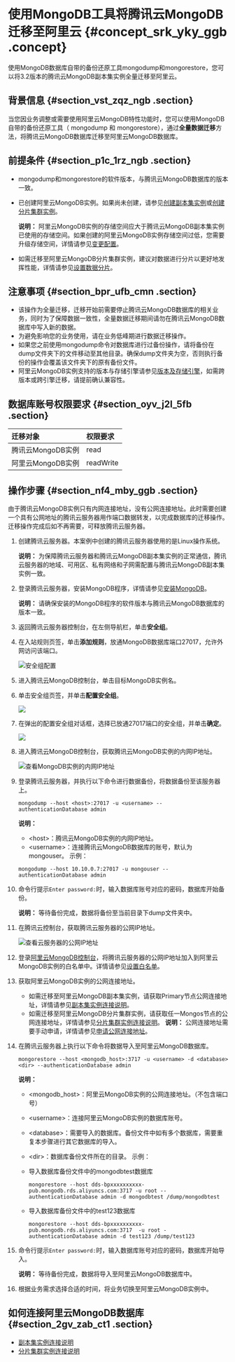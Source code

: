 # 使用MongoDB工具将腾讯云MongoDB迁移至阿里云 {#concept_srk_yky_ggb .concept}

使用MongoDB数据库自带的备份还原工具mongodump和mongorestore，您可以将3.2版本的腾讯云MongoDB副本集实例全量迁移至阿里云。

## 背景信息 {#section_vst_zqz_ngb .section}

当您因业务调整或需要使用阿里云MongoDB特性功能时，您可以使用MongoDB自带的备份还原工具（ mongodump 和 mongorestore），通过**全量数据迁移**方法，将腾讯云MongoDB数据库迁移至阿里云MongoDB数据库。

## 前提条件 {#section_p1c_1rz_ngb .section}

-   mongodump和mongorestore的软件版本，与腾讯云MongoDB数据库的版本一致。
-   已创建阿里云MongoDB实例。如果尚未创建，请参见[创建副本集实例](../../../../cn.zh-CN/副本集快速入门/创建副本集实例.md#)或[创建分片集群实例](../../../../cn.zh-CN/分片集群快速入门/创建分片集群实例.md#)。

    **说明：** 阿里云MongoDB实例的存储空间应大于腾讯云MongoDB副本集实例已使用的存储空间。如果创建的阿里云MongoDB实例存储空间过低，您需要升级存储空间，详情请参见[变更配置](cn.zh-CN/用户指南/实例管理/变更配置.md#)。

-   如需迁移至阿里云MongoDB分片集群实例，建议对数据进行分片以更好地发挥性能，详情请参见[设置数据分片](../../../../cn.zh-CN/最佳实践/设置数据分片以充分利用Shard性能.md#)。

## 注意事项 {#section_bpr_ufb_cmn .section}

-   该操作为全量迁移，迁移开始前需要停止腾讯云MongoDB数据库的相关业务，同时为了保障数据一致性，全量数据迁移期间请勿在腾讯云MongoDB数据库中写入新的数据。
-   为避免影响您的业务使用，请在业务低峰期进行数据迁移操作。
-   如果您之前使用mongodump命令对数据库进行过备份操作，请将备份在dump文件夹下的文件移动至其他目录。确保dump文件夹为空，否则执行备份的操作会覆盖该文件夹下的原有备份文件。
-   阿里云MongoDB实例支持的版本与存储引擎请参见[版本及存储引擎](../../../../cn.zh-CN/产品简介/版本及存储引擎.md#)，如需跨版本或跨引擎迁移，请提前确认兼容性。

## 数据库账号权限要求 {#section_oyv_j2l_5fb .section}

|迁移对象|权限要求|
|:---|:---|
|腾讯云MongoDB实例|read|
|阿里云MongoDB实例|readWrite|

## 操作步骤 {#section_nf4_mby_ggb .section}

由于腾讯云MongoDB实例只有内网连接地址，没有公网连接地址。此时需要创建一个具有公网地址的腾讯云服务器用作端口数据转发，以完成数据库的迁移操作。迁移操作完成后如不再需要，可释放腾讯云服务器。

1.  创建腾讯云服务器。本案例中创建的腾讯云服务器使用的是Linux操作系统。

    **说明：** 为保障腾讯云服务器和腾讯云MongoDB副本集实例的正常通信，腾讯云服务器的地域、可用区、私有网络和子网需配置与腾讯云MongoDB副本集实例一致。

2.  登录腾讯云服务器，安装MongoDB程序，详情请参见[安装MongoDB](https://docs.mongodb.com/manual/administration/install-community/)。

    **说明：** 请确保安装的MongoDB程序的软件版本与腾讯云MongoDB数据库的版本一致。

3.  返回腾讯云服务器控制台，在左侧导航栏，单击**安全组**。
4.  在入站规则页签，单击**添加规则**，放通MongoDB数据库端口27017，允许外网访问该端口。

    ![安全组配置](http://static-aliyun-doc.oss-cn-hangzhou.aliyuncs.com/assets/img/84333/156092092135723_zh-CN.png)

5.  进入腾讯云MongoDB控制台，单击目标MongoDB实例名。
6.  单击安全组页签，并单击**配置安全组**。

    ![](http://static-aliyun-doc.oss-cn-hangzhou.aliyuncs.com/assets/img/519067/156092092249246_zh-CN.png)

7.  在弹出的配置安全组对话框，选择已放通27017端口的安全组，并单击**确定**。

    ![](http://static-aliyun-doc.oss-cn-hangzhou.aliyuncs.com/assets/img/519067/156092092249247_zh-CN.png)

8.  进入腾讯云MongoDB控制台，获取腾讯云MongoDB实例的内网IP地址。

    ![查看MongoDB实例的内网IP地址](http://static-aliyun-doc.oss-cn-hangzhou.aliyuncs.com/assets/img/84333/156092092235670_zh-CN.png)

9.  登录腾讯云服务器，并执行以下命令进行数据备份，将数据备份至该服务器上。

    ``` {#codeblock_7fy_upg_dq7}
    mongodump --host <host>:27017 -u <username> --authenticationDatabase admin
    ```

    **说明：** 

    -   <host\>：腾讯云MongoDB实例的内网IP地址。
    -   <username\>：连接腾讯云MongoDB数据库的账号，默认为mongouser。
    示例：

    ``` {#codeblock_aqe_cmf_9yj}
    mongodump --host 10.10.0.7:27017 -u mongouser --authenticationDatabase admin
    ```

10. 命令行提示`Enter password:`时，输入数据库账号对应的密码，数据库开始备份。

    **说明：** 等待备份完成，数据将备份至当前目录下dump文件夹中。

11. 在腾讯云控制台，获取腾讯云服务器的公网IP地址。

    ![查看云服务器的公网IP地址](http://static-aliyun-doc.oss-cn-hangzhou.aliyuncs.com/assets/img/84380/156092092249350_zh-CN.png)

12. 登录[阿里云MongoDB控制台](https://mongodb.console.aliyun.com)，将腾讯云服务器的公网IP地址加入到阿里云MongoDB实例的白名单中。详情请参见[设置白名单](cn.zh-CN/用户指南/数据安全性/设置白名单.md#)。
13. 获取阿里云MongoDB实例的公网连接地址。

    -   如需迁移至阿里云MongoDB副本集实例，请获取Primary节点公网连接地址，详情请参见[副本集实例连接说明](../../../../cn.zh-CN/副本集快速入门/连接实例/副本集实例连接说明.md#)。
    -   如需迁移至阿里云MongoDB分片集群实例，请获取任一Mongos节点的公网连接地址，详情请参见[分片集群实例连接说明](../../../../cn.zh-CN/分片集群快速入门/连接实例/分片集群实例连接说明.md#)。
    **说明：** 公网连接地址需要手动申请，详情请参见[申请公网连接地址](cn.zh-CN/用户指南/管理网络连接/申请公网连接地址.md#)。

14. 在腾讯云服务器上执行以下命令将数据导入至阿里云MongoDB数据库。

    ``` {#codeblock_b6y_r0c_y7d}
    mongorestore --host <mongodb_host>:3717 -u <username> -d <database>  <dir> --authenticationDatabase admin
    ```

    **说明：** 

    -   <mongodb\_host\>：阿里云MongoDB实例的公网连接地址。（不包含端口号）
    -   <username\>：连接阿里云MongoDB实例的数据库账号。
    -   <database\>：需要导入的数据库。备份文件中如有多个数据库，需要重复本步骤进行其它数据库的导入。
    -   <dir\>：数据库备份文件所在的目录。
    示例：

    -   导入数据库备份文件中的mongodbtest数据库

        ``` {#codeblock_ga8_o29_vpg}
        mongorestore --host dds-bpxxxxxxxxxx-pub.mongodb.rds.aliyuncs.com:3717 -u root --authenticationDatabase admin -d mongodbtest /dump/mongodbtest 
        ```

    -   导入数据库备份文件中的test123数据库

        ``` {#codeblock_729_6sc_r4z}
        mongorestore --host dds-bpxxxxxxxxxx-pub.mongodb.rds.aliyuncs.com:3717  -u root -authenticationDatabase admin -d test123 /dump/test123
        ```

15. 命令行提示`Enter password:`时，输入数据库账号对应的密码，数据库开始导入。

    **说明：** 等待备份完成，数据将导入至阿里云MongoDB数据库中。

16. 根据业务需求选择合适的时间，将业务切换至阿里云MongoDB实例中。

## 如何连接阿里云MongoDB数据库 {#section_2gv_zab_ct1 .section}

-   [副本集实例连接说明](../../../../cn.zh-CN/副本集快速入门/连接实例/副本集实例连接说明.md#)
-   [分片集群实例连接说明](../../../../cn.zh-CN/分片集群快速入门/连接实例/分片集群实例连接说明.md#)


